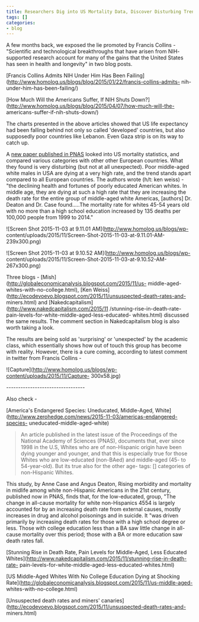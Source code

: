 ```yaml
---
title: Researchers Dig into US Mortality Data, Discover Disturbing Trends
tags: []
categories:
- blog
---
```

A few months back, we exposed the lie promoted by Francis Collins -
"Scientific and technological breakthroughs that have arisen from NIH-
supported research account for many of the gains that the United States has
seen in health and longevity" in two blog posts.
<!--more-->

[Francis Collins Admits NIH Under Him Has Been
Failing](http://www.homolog.us/blogs/blog/2015/01/22/francis-collins-admits-
nih-under-him-has-been-failing/)

[How Much Will the Americans Suffer, If NIH Shuts
Down?](http://www.homolog.us/blogs/blog/2015/04/07/how-much-will-the-
americans-suffer-if-nih-shuts-down/)

The charts presented in the above articles showed that US life expectancy had
been falling behind not only so called 'developed' countries, but also
supposedly poor countries like Lebanon. Even Gaza strip is on its way to catch
up.

A [new paper published in
PNAS](http://www.pnas.org/content/early/2015/10/29/1518393112.full.pdf) looked
into US mortality statistics, and compared various categories with other other
European countries. What they found is very disturbing (but not at all
unexpected). Poor middle-aged white males in USA are dying at a very high
rate, and the trend stands apart compared to all European countries. The
authors wrote (h/t: ken weiss) - "the declining health and fortunes of poorly
educated American whites. In middle age, they are dying at such a high rate
that they are increasing the death rate for the entire group of middle-aged
white Americas, [authors] Dr. Deaton and Dr. Case found.....The mortality rate
for whites 45-54 years old with no more than a high school education increased
by 135 deaths per 100,000 people from 1999 to 2014."

![Screen Shot 2015-11-03 at 9.11.01 AM](http://www.homolog.us/blogs/wp-
content/uploads/2015/11/Screen-Shot-2015-11-03-at-9.11.01-AM-239x300.png)

![Screen Shot 2015-11-03 at 9.10.52 AM](http://www.homolog.us/blogs/wp-
content/uploads/2015/11/Screen-Shot-2015-11-03-at-9.10.52-AM-267x300.png)

Three blogs - [Mish](http://globaleconomicanalysis.blogspot.com/2015/11/us-
middle-aged-whites-with-no-college.html), [Ken
Weiss](http://ecodevoevo.blogspot.com/2015/11/unsuspected-death-rates-and-
miners.html) and [Nakedcapitalism](http://www.nakedcapitalism.com/2015/11
/stunning-rise-in-death-rate-pain-levels-for-white-middle-aged-less-educated-
whites.html) discussed the same results. The comment section in
Nakedcapitalism blog is also worth taking a look.

The results are being sold as 'surprising' or 'unexpected' by the academic
class, which essentially shows how out of touch this group has become with
reality. However, there is a cure coming, according to latest comment in
twitter from Francis Collins -

![Capture](http://www.homolog.us/blogs/wp-content/uploads/2015/11/Capture-
300x58.jpg)

\---------------------------------

Also check -

[America's Endangered Species: Uneducated, Middle-Aged,
White](http://www.zerohedge.com/news/2015-11-03/americas-endangered-species-
uneducated-middle-aged-white)

> An article published in the latest issue of the Proceedings of the National
Academy of Sciences (PNAS), documents that, ever since 1998 in the U.S, Whites
who are of non-Hispanic origin have been dying younger and younger, and that
this is especially true for those Whites who are low-educated (non-BAed) and
middle-aged (45- to 54-year-old). But its true also for the other age-
tags: []
categories of non-Hispanic Whites.

This study, by Anne Case and Angus Deaton, Rising morbidity and mortality in
midlife among white non-Hispanic Americans in the 21st century, published now
in PNAS, finds that, for the low-educated, group, "The change in all-cause
mortality for white non-Hispanics 4554 is largely accounted for by an
increasing death rate from external causes, mostly increases in drug and
alcohol poisonings and in suicide. It "was driven primarily by increasing
death rates for those with a high school degree or less. Those with college
education less than a BA saw little change in all-cause mortality over this
period; those with a BA or more education saw death rates fall.

[Stunning Rise in Death Rate, Pain Levels for Middle-Aged, Less Educated
Whites](http://www.nakedcapitalism.com/2015/11/stunning-rise-in-death-rate-
pain-levels-for-white-middle-aged-less-educated-whites.html)

[US Middle-Aged Whites With No College Education Dying at Shocking
Rate](http://globaleconomicanalysis.blogspot.com/2015/11/us-middle-aged-
whites-with-no-college.html)

[Unsuspected death rates and miners'
canaries](http://ecodevoevo.blogspot.com/2015/11/unsuspected-death-rates-and-
miners.html)


